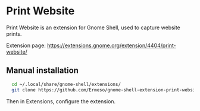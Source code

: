 # Print Website
		
Print Website is an extension for Gnome Shell, used to capture website prints.

Extension page: https://extensions.gnome.org/extension/4404/print-website/
		
## Manual installation
		
```bash
  cd ~/.local/share/gnome-shell/extensions/
  git clone https://github.com/Ermeso/gnome-shell-extension-print-website.git print-website@ermeso.com
```
		
Then in Extensions, configure the extension.